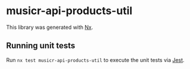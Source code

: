 # musicr-api-products-util

This library was generated with [Nx](https://nx.dev).

## Running unit tests

Run `nx test musicr-api-products-util` to execute the unit tests via [Jest](https://jestjs.io).
